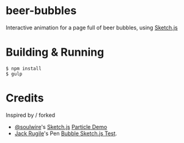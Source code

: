 # beer-bubbles
Interactive animation for a page full of beer bubbles, using [Sketch.js](https://github.com/soulwire/sketch.js)

# Building & Running

```
$ npm install
$ gulp
```

# Credits

Inspired by / forked
- [@soulwire](https://github.com/soulwire)'s [Sketch.js](https://github.com/soulwire/sketch.js) [Particle Demo](https://github.com/soulwire/sketch.js/blob/master/examples/particles.html) 
- [Jack Rugile](http://codepen.io/jackrugile/)'s Pen [Bubble Sketch.js Test](http://codepen.io/jackrugile/pen/IjKLt/).
